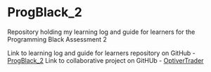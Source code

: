# ProgBlack_2
Repository holding my learning log and guide for learners for the Programming Black Assessment 2

Link to learning log and guide for learners repository on GitHub - [ProgBlack_2](https://github.com/adamSeidel/ProgBlack_2)
Link to collaborative project on GitHUb - [OptiverTrader](https://github.com/Bozzo123/OptiverTrader)